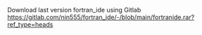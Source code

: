Download last version fortran_ide 
using Gitlab
https://gitlab.com/nin555/fortran_ide/-/blob/main/fortranide.rar?ref_type=heads
